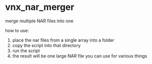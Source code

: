 # vnx_nar_merger
merge multiple NAR files into one

how to use:

1. place the nar files from a single array into a folder
2. copy the script into that directory
3. run the script
4. the result will be one large NAR file you can use for various things
